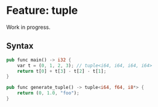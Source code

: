 # Feature: tuple

Work in progress.

## Syntax

```rust
pub func main() -> i32 {
    var t = (0, 1, 2, 3); // tuple<i64, i64, i64, i64>
    return t[0] + t[3] - t[2] - t[1];
}
```

```rust
pub func generate_tuple() -> tuple<i64, f64, i8*> {
    return (0, 1.0, "foo");
}
```
